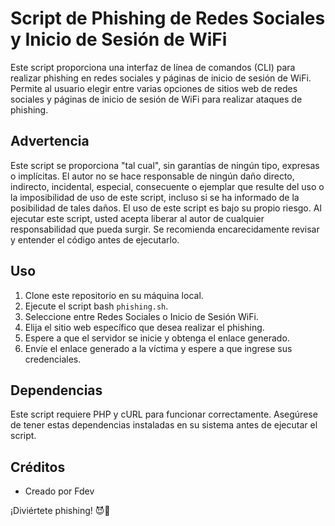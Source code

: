 # Script de Phishing de Redes Sociales y Inicio de Sesión de WiFi

Este script proporciona una interfaz de línea de comandos (CLI) para realizar phishing en redes sociales y páginas de inicio de sesión de WiFi. Permite al usuario elegir entre varias opciones de sitios web de redes sociales y páginas de inicio de sesión de WiFi para realizar ataques de phishing. 

## Advertencia

Este script se proporciona "tal cual", sin garantías de ningún tipo, expresas o implícitas. El autor no se hace responsable de ningún daño directo, indirecto, incidental, especial, consecuente o ejemplar que resulte del uso o la imposibilidad de uso de este script, incluso si se ha informado de la posibilidad de tales daños. El uso de este script es bajo su propio riesgo. Al ejecutar este script, usted acepta liberar al autor de cualquier responsabilidad que pueda surgir. Se recomienda encarecidamente revisar y entender el código antes de ejecutarlo.

## Uso

1. Clone este repositorio en su máquina local.
2. Ejecute el script bash `phishing.sh`.
3. Seleccione entre Redes Sociales o Inicio de Sesión WiFi.
4. Elija el sitio web específico que desea realizar el phishing.
5. Espere a que el servidor se inicie y obtenga el enlace generado.
6. Envíe el enlace generado a la víctima y espere a que ingrese sus credenciales.

## Dependencias

Este script requiere PHP y cURL para funcionar correctamente. Asegúrese de tener estas dependencias instaladas en su sistema antes de ejecutar el script.

## Créditos

- Creado por Fdev

¡Diviértete phishing! 😈🎣

